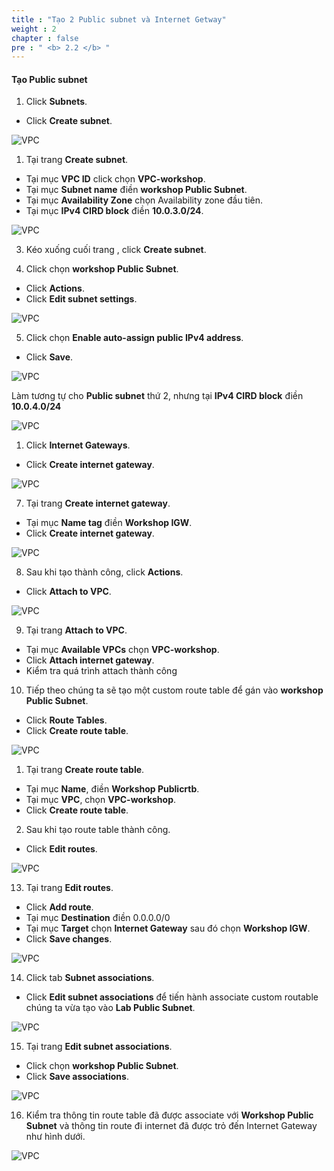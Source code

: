 ```yaml
---
title : "Tạo 2 Public subnet và Internet Getway"
weight : 2
chapter : false
pre : " <b> 2.2 </b> "
---
```


#### Tạo Public subnet

1. Click **Subnets**.
  + Click **Create subnet**.

![VPC](/images/1.intro/CreateSubnet.png)

1. Tại trang **Create subnet**.
  + Tại mục **VPC ID** click chọn **VPC-workshop**.
  + Tại mục **Subnet name** điền **workshop Public Subnet**.
  + Tại mục **Availability Zone** chọn Availability zone đầu tiên.
  + Tại mục **IPv4 CIRD block** điền **10.0.3.0/24**.

![VPC](/images/1.intro/CreateSubnetScreen.png)

3. Kéo xuống cuối trang , click **Create subnet**.

4. Click chọn **workshop Public Subnet**.
  + Click **Actions**.
  + Click **Edit subnet settings**.

![VPC](/images/1.intro/EditSubnet.png)

5. Click chọn **Enable auto-assign public IPv4 address**.
  + Click **Save**.

![VPC](/images/1.intro/SaveSettingSubnet.png)

Làm tương tự cho **Public subnet** thứ 2, nhưng tại **IPv4 CIRD block** điền **10.0.4.0/24**

![VPC](/images/1.intro/CreateSubnet2.png)

1. Click **Internet Gateways**.
  + Click **Create internet gateway**.
  
![VPC](/images/1.intro/IGW.png)

7. Tại trang **Create internet gateway**.
  + Tại mục **Name tag** điền **Workshop IGW**.
  + Click **Create internet gateway**.
  
![VPC](/images/1.intro/CreateIGW.png)

8. Sau khi tạo thành công, click **Actions**.
  + Click **Attach to VPC**.
 
![VPC](/images/1.intro/AttachToVPC.png)

9. Tại trang **Attach to VPC**.
  + Tại mục **Available VPCs** chọn **VPC-workshop**.
  + Click **Attach internet gateway**.
  + Kiểm tra quá trình attach thành công 

10. Tiếp theo chúng ta sẽ tạo một custom route table để gán vào **workshop Public Subnet**.
  + Click **Route Tables**.
  + Click **Create route table**.

![VPC](/images/1.intro/Route.png)

1.  Tại trang **Create route table**.
  + Tại mục **Name**, điền **Workshop Publicrtb**.
  + Tại mục **VPC**, chọn **VPC-workshop**.
  + Click **Create route table**.

2.  Sau khi tạo route table thành công.
  + Click **Edit routes**.
  
![VPC](/images/1.intro/EditRoute.png)

13. Tại trang **Edit routes**.
  + Click **Add route**.
  + Tại mục **Destination** điền 0.0.0.0/0
  + Tại mục **Target** chọn **Internet Gateway** sau đó chọn **Workshop IGW**.
  + Click **Save changes**.

![VPC](/images/1.intro/EditRoute1.png)

14. Click tab **Subnet associations**.
  + Click **Edit subnet associations** để tiến hành associate custom routable chúng ta vừa tạo vào **Lab Public Subnet**.


![VPC](/images/1.intro/EditAssociations.png)

15. Tại trang **Edit subnet associations**. 
  + Click chọn **workshop Public Subnet**.
  + Click **Save associations**.

![VPC](/images/1.intro/SaveAss.png)

16. Kiểm tra thông tin route table đã được associate với **Workshop Public Subnet** và thông tin route đi internet đã được trỏ đến Internet Gateway như hình dưới.


![VPC](/images/1.intro/CheckAss.png)

